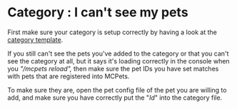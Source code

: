 # Category : I can't see my pets

First make sure your category is setup correctly by having a look at the [category template](../../tutorials/plugin-features/categories.md#how-to).

If you still can't see the pets you've added to the category or that you can't see the category at all, but it says it's loading correctly in the console when you _"/mcpets reload",_ then make sure the pet IDs you have set matches with pets that are registered into MCPets.

To make sure they are, open the pet config file of the pet you are willing to add, and make sure you have correctly put the "_Id_" into the category file.&#x20;
